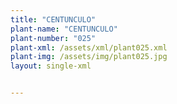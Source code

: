 ```yaml
---
title: "CENTUNCULO"
plant-name: "CENTUNCULO"
plant-number: "025"
plant-xml: /assets/xml/plant025.xml
plant-img: /assets/img/plant025.jpg
layout: single-xml


---
```

